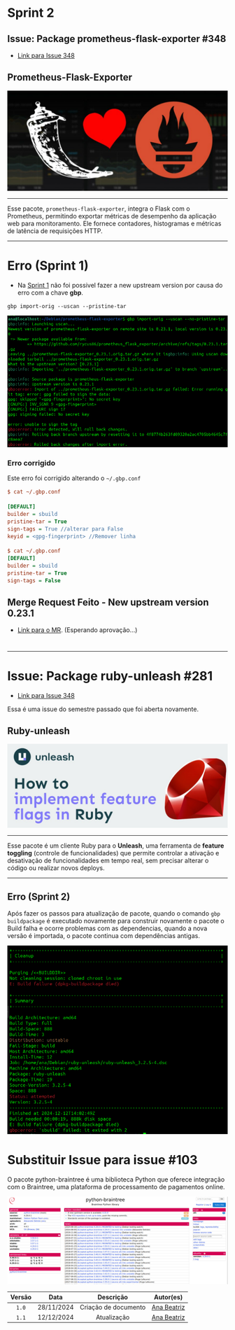 # Sprint 2

## **Issue: Package prometheus-flask-exporter #348**

- [Link para Issue 348](https://salsa.debian.org/debian-brasil-team/docs/-/issues/348)


## **Prometheus-Flask-Exporter**

![alt text](../img/image.png)

---


Esse pacote, `prometheus-flask-exporter`, integra o Flask com o Prometheus, permitindo exportar métricas de desempenho da aplicação web para monitoramento.
Ele fornece contadores, histogramas e métricas de latência de requisições HTTP.

--- 

# Erro (Sprint 1)

- Na [Sprint 1](../sprint1/ana1.md) não foi possivel fazer a new upstream version por causa do erro com a chave **gbp**.

```
gbp import-orig --uscan --pristine-tar
```

![Erro](../img/ana-error.png)

### Erro corrigido

Este erro foi corrigido alterando o `~/.gbp.conf`

```ini
$ cat ~/.gbp.conf 

[DEFAULT]
builder = sbuild
pristine-tar = True
sign-tags = True //alterar para False
keyid = <gpg-fingerprint> //Remover linha

$ cat ~/.gbp.conf 
[DEFAULT]
builder = sbuild
pristine-tar = True
sign-tags = False
```
## Merge Request Feito - New upstream version 0.23.1

- [Link para o MR](https://salsa.debian.org/python-team/packages/prometheus-flask-exporter/-/merge_requests/5). (Esperando aprovação...)

#

---

# **Issue: Package ruby-unleash #281**


- [Link para Issue 348](https://salsa.debian.org/debian-brasil-team/docs/-/issues/281)

Essa é uma issue do semestre passado que foi aberta novamente.

## **Ruby-unleash**

![alt text](../img/ruby-unleash.png)

---

Esse pacote é um cliente Ruby para o **Unleash**, uma ferramenta de **feature toggling** (controle de funcionalidades) que permite controlar a ativação e desativação de funcionalidades em tempo real, sem precisar alterar o código ou realizar novos deploys.

---

## Erro (Sprint 2)

Após fazer os passos para atualização de pacote, quando o comando `gbp buildpackage` é executado novamente para construir novamente o pacote o Build falha e ocorre problemas com as dependencias, quando a nova versão é importada, o pacote continua com dependências antigas.

![alt text](../img/erro-ana2.png)

# Substituir Issue para issue #103

O pacote python-braintree é uma biblioteca Python que oferece integração com o Braintree, uma plataforma de processamento de pagamentos online.

![alt text](../img/python-braintree_ana.png)







| Versão |    Data    |      Descrição       |                   Autor(es)                   |
| :----: | :--------: | :------------------: | :-------------------------------------------: |
| `1.0`  | 28/11/2024 | Criação de documento | [Ana Beatriz](https://github.com/ananorberto) |
| `1.1`  | 12/12/2024 | Atualização          | [Ana Beatriz](https://github.com/ananorberto) |

